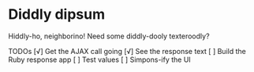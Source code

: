 # Diddly dipsum

Hiddly-ho, neighborino! Need some diddly-dooly texteroodly?

TODOs
[√] Get the AJAX call going
[√] See the response text
[ ] Build the Ruby response app
[ ] Test values
[ ] Simpons-ify the UI
